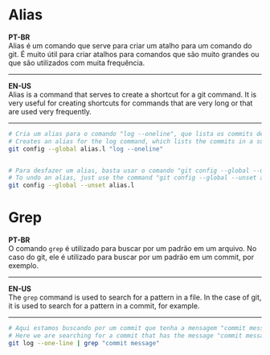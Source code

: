 # Alias
**PT-BR**  
Alias é um comando que serve para criar um atalho para um comando do git. É muito útil para criar atalhos para comandos que são muito grandes ou que são utilizados com muita frequência.

***

**EN-US**  
Alias is a command that serves to create a shortcut for a git command. It is very useful for creating shortcuts for commands that are very long or that are used very frequently.

***

```bash
# Cria um alias para o comando "log --oneline", que lista os commits de forma resumida. Neste caso, o alias é "l" 
# Creates an alias for the log command, which lists the commits in a summarized way. In this case, the alias is "l"
git config --global alias.l "log --oneline"


# Para desfazer um alias, basta usar o comando "git config --global --unset alias.<alias_name>"
# To undo an alias, just use the command "git config --global --unset a
git config --global --unset alias.l

```

# Grep
**PT-BR**  
O comando `grep` é utilizado para buscar por um padrão em um arquivo. No caso do git, ele é utilizado para buscar por um padrão em um commit, por exemplo.

***

**EN-US**  
The `grep` command is used to search for a pattern in a file. In the case of git, it is used to search for a pattern in a commit, for example.

***

```bash
# Aqui estamos buscando por um commit que tenha a mensagem "commit message"
# Here we are searching for a commit that has the message "commit message"
git log --one-line | grep "commit message"
```
